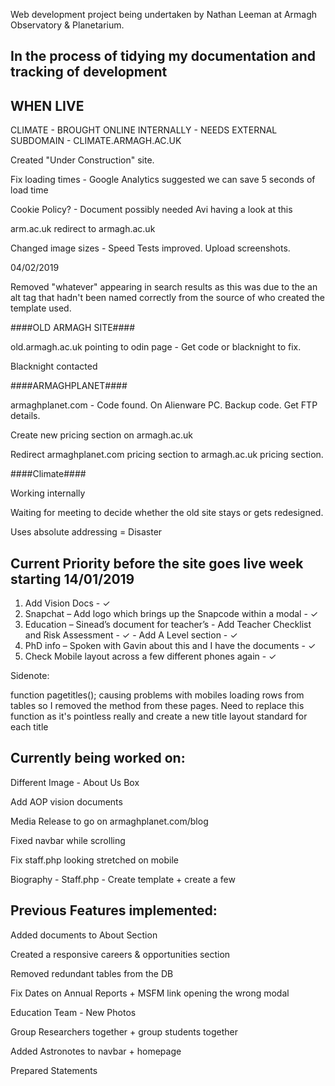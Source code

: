 Web development project being undertaken by Nathan Leeman at Armagh Observatory & Planetarium.

In the process of tidying my documentation and tracking of development
--------------------------------------------------------------------------


WHEN LIVE
----------------------------------
CLIMATE - BROUGHT ONLINE INTERNALLY - NEEDS EXTERNAL SUBDOMAIN - CLIMATE.ARMAGH.AC.UK

Created "Under Construction" site. 

Fix loading times - Google Analytics suggested we can save 5 seconds of load time

Cookie Policy? - Document possibly needed Avi having a look at this

arm.ac.uk redirect to armagh.ac.uk

Changed image sizes - Speed Tests improved. Upload screenshots.




04/02/2019

Removed "whatever" appearing in search results as this was due to the an alt tag that hadn't been named correctly from the source of who created the template used.

####OLD ARMAGH SITE####

old.armagh.ac.uk pointing to odin page - Get code or blacknight to fix.

Blacknight contacted

####ARMAGHPLANET####

armaghplanet.com - Code found. On Alienware PC. Backup code. Get FTP details.

Create new pricing section on armagh.ac.uk

Redirect armaghplanet.com pricing section to armagh.ac.uk pricing section.

####Climate####

Working internally

Waiting for meeting to decide whether the old site stays or gets redesigned.

Uses absolute addressing = Disaster

Current Priority before the site goes live week starting 14/01/2019
---------------------------------------------------------------------

1.	Add Vision Docs - ✓
2.	Snapchat – Add logo which brings up the Snapcode within a modal - ✓
3.	Education – Sinead’s document for teacher’s - Add Teacher Checklist and Risk Assessment - ✓
              - Add A Level section - ✓
4.	PhD info – Spoken with Gavin about this and I have the documents - ✓
5.  Check Mobile layout across a few different phones again - ✓

Sidenote:

function pagetitles();
causing problems with mobiles loading rows from tables so I removed the method from these pages. Need to replace this function as it's pointless really and create a new title layout standard for each title

Currently being worked on:
--------------------------------
Different Image - About Us Box

Add AOP vision documents

Media Release to go on armaghplanet.com/blog

Fixed navbar while scrolling

Fix staff.php looking stretched on mobile

Biography - Staff.php - Create template + create a few

Previous Features implemented:
--------------------------------
Added documents to About Section

Created a responsive careers & opportunities section 

Removed redundant tables from the DB 

Fix Dates on Annual Reports + MSFM link opening the wrong modal 

Education Team - New Photos

Group Researchers together + group students together

Added Astronotes to navbar + homepage

Prepared Statements
